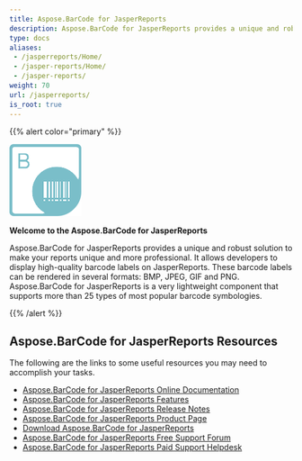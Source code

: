 ```yaml
---
title: Aspose.BarCode for JasperReports
description: Aspose.BarCode for JasperReports provides a unique and robust solution to make your reports unique and more professional. It allows developers to display high-quality barcode labels on JasperReports.
type: docs
aliases:
 - /jasperreports/Home/
 - /jasper-reports/Home/
 - /jasper-reports/
weight: 70
url: /jasperreports/
is_root: true
---
```

{{% alert color="primary" %}}

![Aspose.BarCode for JasperReports](aspose-barcode-for-jasperreports.png)

**Welcome to the Aspose.BarCode for JasperReports**

Aspose.BarCode for JasperReports provides a unique and robust solution to make your reports unique and more professional. It allows developers to display high-quality barcode labels on JasperReports. These barcode labels can be rendered in several formats: BMP, JPEG, GIF and PNG. Aspose.BarCode for JasperReports is a very lightweight component that supports more than 25 types of most popular barcode symbologies.

{{% /alert %}}

## **Aspose.BarCode for JasperReports Resources**

The following are the links to some useful resources you may need to accomplish your tasks.

- [Aspose.BarCode for JasperReports Online Documentation](/barcode/jasperreports/)
- [Aspose.BarCode for JasperReports Features](/barcode/jasperreports/features/)
- [Aspose.BarCode for JasperReports Release Notes](https://releases.aspose.com/barcode/jasperreports/release-notes/)
- [Aspose.BarCode for JasperReports Product Page](https://products.aspose.com/barcode/jasperreports)
- [Download Aspose.BarCode for JasperReports](https://releases.aspose.com/barcode/jasperreports/)
- [Aspose.BarCode for JasperReports Free Support Forum](https://forum.aspose.com/c/barcode)
- [Aspose.BarCode for JasperReports Paid Support Helpdesk](https://helpdesk.aspose.com/)
